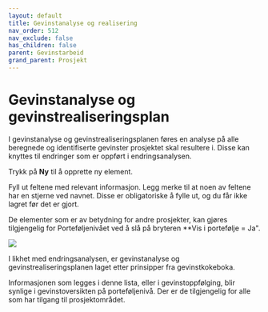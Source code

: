 ```yaml
---
layout: default
title: Gevinstanalyse og realisering
nav_order: 512
nav_exclude: false
has_children: false
parent: Gevinstarbeid
grand_parent: Prosjekt
---
```


# Gevinstanalyse og gevinstrealiseringsplan

I gevinstanalyse og gevinstrealiseringsplanen føres en analyse på alle beregnede og identifiserte gevinster prosjektet skal resultere i. Disse kan knyttes til endringer som er oppført i endringsanalysen.

Trykk på **Ny** til å opprette ny element.

Fyll ut feltene med relevant informasjon. Legg merke til at noen av feltene har en stjerne ved navnet. Disse er obligatoriske å fylle ut, og du får ikke lagret før det er gjort.

De elementer som er av betydning for andre prosjekter, kan gjøres tilgjengelig for Porteføljenivået ved å slå på bryteren **Vis i portefølje = Ja".

![](./media/Gevinstanalyse.png)

I likhet med endringsanalysen, er gevinstanalyse og
gevinstrealiseringsplanen laget etter prinsipper fra gevinstkokeboka.

Informasjonen som legges i denne lista, eller i gevinstoppfølging, blir synlige i gevinstoversikten på porteføljenivå. Der er de tilgjengelig for alle som har tilgang til prosjektområdet.
